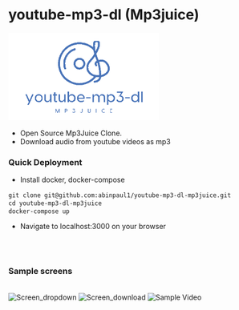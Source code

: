 # youtube-mp3-dl (Mp3juice)

<img src="logo_blue.png" width="300" />


- Open Source Mp3Juice Clone.
- Download audio from youtube videos as mp3


### Quick Deployment

- Install docker, docker-compose
```
git clone git@github.com:abinpaul1/youtube-mp3-dl-mp3juice.git
cd youtube-mp3-dl-mp3juice
docker-compose up
```
- Navigate to localhost:3000 on your browser

<br><br>

### Sample screens
<br>
<img src="https://user-images.githubusercontent.com/36098125/126134439-95831e81-7eeb-4f50-a54b-44ae64199221.png" alt="Screen_dropdown" width="150"/>

<img src="https://user-images.githubusercontent.com/36098125/126134425-42437e1b-6682-4fb9-a119-5e64663afdd8.png" alt="Screen_download" width="150"/>


<img src="https://user-images.githubusercontent.com/36098125/126135496-938149b6-1776-4519-8fa0-dafa0e51aee6.gif" alt="Sample Video" width="150"/>